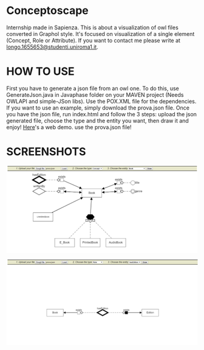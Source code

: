 # Conceptoscape
Internship made in Sapienza. This is about a visualization of owl files converted in Graphol style.
It's focused on visualization of a single element (Concept, Role or Attribute).
If you want to contact me please write at longo.1655653@studenti.uniroma1.it.

# HOW TO USE
First you have to generate a json file from an owl one. To do this, use GenerateJson.java in Javaphase folder on your MAVEN project (Needs OWLAPI and simple-JSon libs). Use the POX.XML file for the dependencies. If you want to use an example, simply download the prova.json file.
Once you have the json file, run index.html and follow the 3 steps: upload the json generated file, choose the type and the entity you want, then draw it and enjoy!
[Here](https://1655653.github.io/)'s a web demo. use the prova.json file!

# SCREENSHOTS

![Concept](https://github.com/1655653/Conceptoscape/blob/master/Cattura.PNG?raw=true)




![Role](https://github.com/1655653/Conceptoscape/blob/master/Cattura2.PNG?raw=true)
